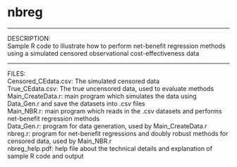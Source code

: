 # nbreg
------------------------------------------------------------------------------
DESCRIPTION:    
Sample R code to illustrate how to perform net-benefit regression methods using a simulated censored observational cost-effectiveness data


------------------------------------------------------------------------------

FILES:    
Censored_CEdata.csv: The simulated censored data    
True_CEdata.csv: The true uncensored data, used to evaluate methods    
Main_CreateData.r: main program which simulates the data using Data_Gen.r and save the datasets into .csv files    
Main_NBR.r: main program which reads in the .csv datasets and performs net-benefit regression methods     
Data_Gen.r: program for data generation, used by Main_CreateData.r    
nbreg.r: program for net-benefit regressions and doubly robust methods for censored data, used by Main_NBR.r    
nbreg_help.pdf: help file about the technical details and explanation of sample R code and output
